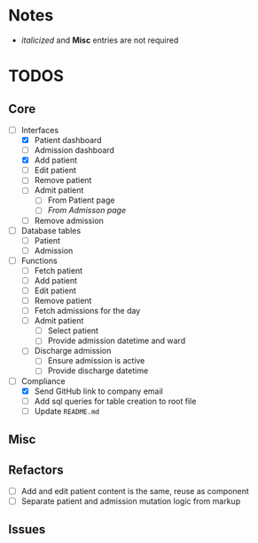 # Notes

- _italicized_ and **Misc** entries are not required

# TODOS

## Core

- [ ] Interfaces
  - [x] Patient dashboard
  - [ ] Admission dashboard
  - [x] Add patient
  - [ ] Edit patient
  - [ ] Remove patient
  - [ ] Admit patient
    - [ ] From Patient page
    - [ ] _From Admisson page_
  - [ ] Remove admission
- [ ] Database tables
  - [ ] Patient
  - [ ] Admission
- [ ] Functions
  - [ ] Fetch patient
  - [ ] Add patient
  - [ ] Edit patient
  - [ ] Remove patient
  - [ ] Fetch admissions for the day
  - [ ] Admit patient
    - [ ] Select patient
    - [ ] Provide admission datetime and ward
  - [ ] Discharge admission
    - [ ] Ensure admission is active
    - [ ] Provide discharge datetime
- [ ] Compliance
  - [x] Send GitHub link to company email
  - [ ] Add sql queries for table creation to root file
  - [ ] Update `README.md`

## Misc

## Refactors

- [ ] Add and edit patient content is the same, reuse as component
- [ ] Separate patient and admission mutation logic from markup

## Issues
